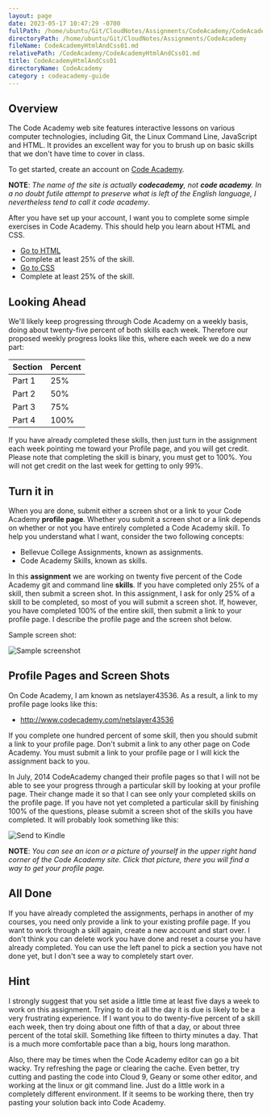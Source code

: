 ```yaml
---
layout: page
date: 2023-05-17 10:47:29 -0700
fullPath: /home/ubuntu/Git/CloudNotes/Assignments/CodeAcademy/CodeAcademyHtmlAndCss01.md
directoryPath: /home/ubuntu/Git/CloudNotes/Assignments/CodeAcademy
fileName: CodeAcademyHtmlAndCss01.md
relativePath: /CodeAcademy/CodeAcademyHtmlAndCss01.md
title: CodeAcademyHtmlAndCss01
directoryName: CodeAcademy
category : codeacademy-guide
---
```


## Overview

The Code Academy web site features interactive lessons on various computer technologies, including Git, the Linux Command Line, JavaScript and HTML. It provides an excellent way for you to brush up on basic skills that we don't have time to cover in class.

To get started, create  an account on [Code Academy](http://www.codecademy.com/).

**NOTE**: _The name of the site is actually **codecademy**, not **code academy**. In a no doubt futile attempt to preserve what is left of the English language, I nevertheless tend to call it code academy_.

After you have set up your account, I want you to complete some simple exercises in Code Academy. This should help you learn about HTML and CSS.

- [Go to HTML](https://www.codecademy.com/learn/learn-html)
- Complete at least 25% of the skill.
- [Go to CSS](https://www.codecademy.com/learn/learn-css)
- Complete at least 25% of the skill.

## Looking Ahead

We'll likely keep progressing through Code Academy on a weekly basis, doing about twenty-five percent of both skills each week. Therefore our proposed weekly progress looks like this, where each week we do a new part:

| Section     | Percent     |
| :------------- | :------------- |
| Part 1 | 25% |
| Part 2 | 50% |
| Part 3 | 75% |
| Part 4 | 100% |

If you have already completed these skills, then just turn in the assignment each week pointing me toward your Profile page, and you will get credit. Please note that completing the skill is binary, you must get to 100%. You will not get credit on the last week for getting to only 99%.

## Turn it in

When you are done, submit either a screen shot or a link to your Code Academy **profile page**. Whether you submit a screen shot or a link depends on whether or not you have entirely completed a Code Academy skill. To help you understand what I want, consider the two following concepts:

- Bellevue College Assignments, known as assignments.
- Code Academy Skills, known as skills.

In this **assignment** we are working on twenty five percent of the Code Academy git and command line **skills**. If you have completed only 25% of a skill, then submit a screen shot. In this assignment, I ask for only 25% of a skill to be completed, so most of you will submit a screen shot. If, however, you have completed 100% of the entire skill, then submit a link to your profile page. I describe the profile page and the screen shot below.

Sample screen shot:

![Sample screenshot][sss]



## Profile Pages and Screen Shots

On Code Academy, I am known as netslayer43536. As a result, a link to my profile page looks like this:

- <http://www.codecademy.com/netslayer43536>

If you complete one hundred percent of some skill, then you should submit a link to your profile page. Don't submit a link to any other page on Code Academy. You must submit a link to your profile page or I will kick the assignment back to you.

In July, 2014 CodeAcademy changed their profile pages so that I will not be able to see your progress through a particular skill by looking at your profile page. Their change made it so that I can see only your completed skills on the profile page. If you have not yet completed a particular skill by finishing 100% of the questions, please submit a screen shot of the skills you have completed. It will probably look something like this:

![Send to Kindle](https://drive.google.com/uc?export=view&id=0B25UTAlOfPRGcnB5VG8zMVVDWFE)

**NOTE**: _You can see an icon or a picture of yourself in the upper right hand corner of the Code Academy site. Click that picture, there you will find a way to get your profile page._

## All Done

If you have already completed the assignments, perhaps in another of my courses, you need only provide a link to your existing profile page. If you want to work through a skill again, create a new account and start over.  I don't think you can delete work you have done and reset a course you have already completed. You can use the left panel to pick a section you have not done yet, but I don't see a way to completely start over.

## Hint

I strongly suggest that you set aside a little time at least five days a week to work on this assignment. Trying to do it all the day it is due is likely to be a very frustrating experience. If I want you to do twenty-five percent of a skill each week, then try doing about one fifth of that a day, or about three percent of the total skill. Something like fifteen to thirty minutes a day. That is a much more comfortable pace than a big, hours long marathon.

Also, there may be times when the Code Academy editor can go a bit wacky. Try refreshing the page or clearing the cache. Even better, try cutting and pasting the code into Cloud 9, Geany or some other editor, and working at the linux or git command line. Just do a little work in a completely different environment. If it seems to be working there, then try pasting your solution back into Code Academy.

[sss]: https://s3.amazonaws.com/bucket01.elvenware.com/images/code-academy-percent-done.png
